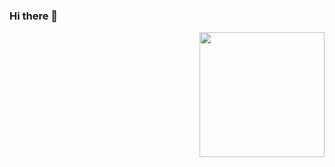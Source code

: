 ### Hi there 👋

<img align='right' src='https://media.giphy.com/media/IwSG1QKOwDjQk/giphy.gif' width='200"'>
